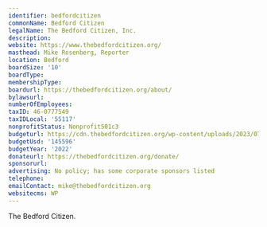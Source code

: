 ```yaml
---
identifier: bedfordcitizen
commonName: Bedford Citizen
legalName: The Bedford Citizen, Inc.
description:
website: https://www.thebedfordcitizen.org/
masthead: Mike Rosenberg, Reporter
location: Bedford
boardSize: '10'
boardType:
membershipType:
boardurl: https://thebedfordcitizen.org/about/
bylawsurl:
numberOfEmployees:
taxID: 46-0777549
taxIDLocal: '55117'
nonprofitStatus: Nonprofit501c3
budgeturl: https://cdn.thebedfordcitizen.org/wp-content/uploads/2023/07/ANNUAL-REPORT-2022-ONLINE-FINAL.pdf
budgetUsd: '145596'
budgetYear: '2022'
donateurl: https://thebedfordcitizen.org/donate/
sponsorurl:
advertising: No policy; has some corporate sponsors listed
telephone:
emailContact: mike@thebedfordcitizen.org
websitecms: WP
---
```


The Bedford Citizen.